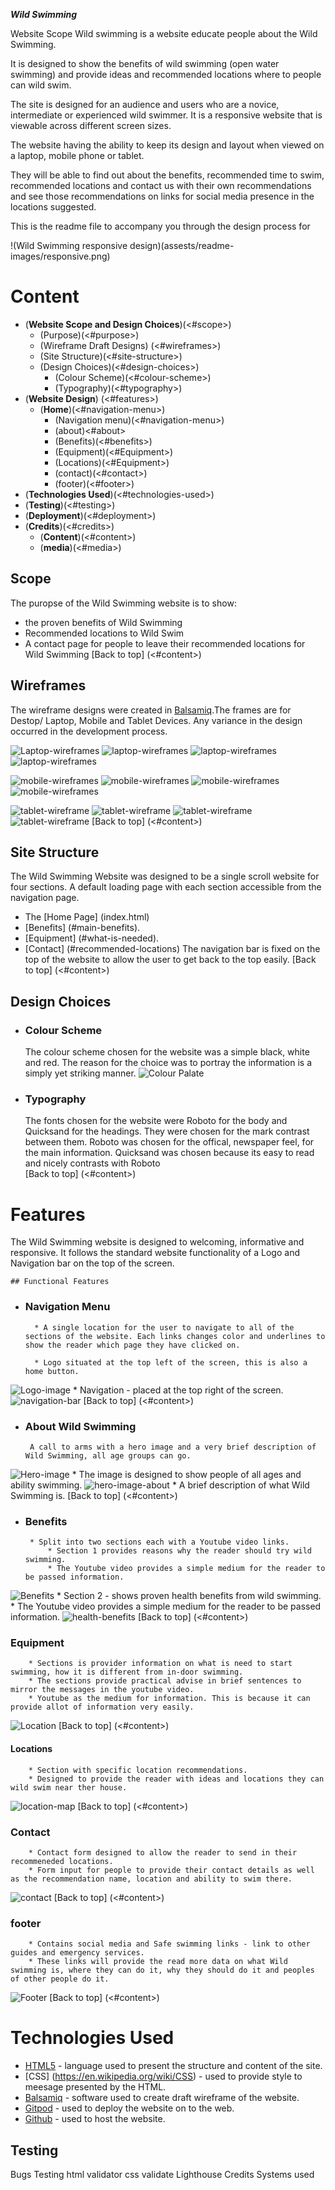**_Wild Swimming_** 

Website Scope 
Wild swimming is a website educate people about the Wild Swimming. 

It is designed to show the benefits of wild swimming (open water swimming) and provide ideas and recommended locations where to people can wild swim. 

The site is designed for an audience and users who are a novice, intermediate or experienced wild swimmer. It is a responsive website that is viewable across different screen sizes. 

The website having the ability to keep its design and layout when viewed on a laptop, mobile phone or tablet. 

They will be able to find out about the benefits, recommended time to swim, recommended locations and contact us with their own recommendations and see those recommendations on links for social media presence in the locations suggested. 
    
This is the readme file to accompany you through the design process for <a href="https://benjackson3811.github.io/Wild-wimming-project/"></a>

!(Wild Swimming responsive design)(assests/readme-images/responsive.png)
    
# Content
* (**Website Scope and Design Choices**)(<#scope>)
    * (Purpose)(<#purpose>)
    * (Wireframe Draft Designs) (<#wireframes>)
    * (Site Structure)(<#site-structure>)
    * (Design Choices)(<#design-choices>)
        * (Colour Scheme)(<#colour-scheme>)
        * (Typography)(<#typography>)
* (**Website Design**) (<#features>)
    * (**Home**)(<#navigation-menu>)
        * (Navigation menu)(<#navigation-menu>)
        * (about)<#about>
        * (Benefits)(<#benefits>)
        * (Equipment)(<#Equipment>)
        * (Locations)(<#Equipment>)
        * (contact)(<#contact>)
        * (footer)(<#footer>)
* (**Technologies Used**)(<#technologies-used>)
* (**Testing**)(<#testing>)
* (**Deployment**)(<#deployment>)
* (**Credits**)(<#credits>)
    * (**Content**)(<#content>)
    * (**media**)(<#media>)


## Scope
The puropse of the Wild Swimming website is to show:
* the proven benefits of Wild Swimming
* Recommended locations to Wild Swim
* A contact page for people to leave their recommended locations for Wild Swimming
[Back to top] (<#content>)

## Wireframes

The wireframe designs were created in [Balsamiq](http://balsamiq.com).The frames are for Destop/ Laptop, Mobile and Tablet Devices. Any variance in the design occurred in the development process.

![Laptop-wireframes](assets/readme-images/laptop-wireframes/Laptop%20-%20homepage%20.png)
![laptop-wireframes](assets/readme-images/laptop-wireframes/Laptop%20-%20benefits%20page.png)
![laptop-wireframes](assets/readme-images/laptop-wireframes/Laptop%20-%20equipment%20page.png)
![laptop-wireframes](assets/readme-images/laptop-wireframes/Laptop%20-%20contact%20page.png)

![mobile-wireframes](assets/readme-images/mobile-wireframes/Mobile%20-%20homepage.png)
![mobile-wireframes](assets/readme-images/mobile-wireframes/Mobile%20-%20benefits%20page.png)
![mobile-wireframes](assets/readme-images/mobile-wireframes/Mobile%20-%20equipment%20page.png)
![mobile-wireframes](assets/readme-images/mobile-wireframes/Mobile%20-%20contact%20page.png)

![tablet-wireframe](assets/readme-images/tablet-wireframes/Tablet%20-%20Home%20page.png)
![tablet-wireframe](assets/readme-images/tablet-wireframes/Tablet%20-%20benefits%20page.png)
![tablet-wireframe](assets/readme-images/tablet-wireframes/Tablet%20-%20equipment%20page.png)
![tablet-wireframe](assets/readme-images/tablet-wireframes/Tablet%20-%20contact%20page.png)
[Back to top] (<#content>)

## Site Structure
The Wild Swimming Website was designed to be a single scroll website for four sections. A default loading page with each section accessible from the navigation page.
 * The [Home Page] (index.html) 
 * [Benefits] (#main-benefits).
 * [Equipment] (#what-is-needed).
 * [Contact] (#recommended-locations)
The navigation bar is fixed on the top of the website to allow the user to get back to the top easily.
[Back to top] (<#content>)

## Design Choices

* ### Colour Scheme
    The colour scheme chosen for the website was a simple black, white and red. 
    The reason for the choice was to portray the information is a simply yet striking manner.
    ![Colour Palate](assets/readme-images/Colour%20Palate.png)

* ### Typography 
    The fonts chosen for the website were Roboto for the body and Quicksand for the headings. They were chosen for the mark contrast between them. 
    Roboto was chosen for the offical, newspaper feel, for the main information.
    Quicksand was chosen because its easy to read and nicely contrasts with Roboto  
[Back to top] (<#content>)


# Features

The Wild Swimming website is designed to welcoming, informative and responsive. It follows the standard website functionality of a Logo and Navigation bar on the top of the screen. 

    ## Functional Features 
* ### Navigation Menu
        * A single location for the user to navigate to all of the sections of the website. Each links changes color and underlines to show the reader which page they have clicked on.

        * Logo situated at the top left of the screen, this is also a home button.
![Logo-image](assets/readme-images/Logo.png)
        * Navigation - placed at the top right of the screen. 
![navigation-bar](assets/readme-images/Navigation-bar.png)
[Back to top] (<#content>)

 * ### About Wild Swimming 
        A call to arms with a hero image and a very brief description of Wild Swimming, all age groups can go. 
![Hero-image](assets/readme-images/Hero-image.png)
        * The image is designed to show people of all ages and ability swimming.
![hero-image-about](assets/readme-images/Hero-image-about.png)
        * A brief description of what Wild Swimming is.
[Back to top] (<#content>)

 * ### Benefits
        * Split into two sections each with a Youtube video links.
            * Section 1 provides reasons why the reader should try wild swimming.
            * The Youtube video provides a simple medium for the reader to be passed information.
![Benefits](assets/readme-images/Benefits.png)
        * Section 2 - shows proven health benefits from wild swimming.
            * The Youtube video provides a simple medium for the reader to be passed information.
![health-benefits](assets/readme-images/Health-benefits.png)
[Back to top] (<#content>)

### Equipment
        * Sections is provider information on what is need to start swimming, how it is different from in-door swimming.
        * The sections provide practical advise in brief sentences to mirror the messages in the youtube video.
        * Youtube as the medium for information. This is because it can provide allot of information very easily.
![Location](assets/readme-images/Equipment.png)
[Back to top] (<#content>)

#### Locations
        * Section with specific location recommendations.
        * Designed to provide the reader with ideas and locations they can wild swim near ther house.
![location-map](assets/readme-images/Locations.png)
[Back to top] (<#content>)

### Contact
        * Contact form designed to allow the reader to send in their recommeneded locations.
        * Form input for people to provide their contact details as well as the recommendation name, location and ability to swim there.
![contact](assets/readme-images/Contact-us.png)
[Back to top] (<#content>)

### footer
        * Contains social media and Safe swimming links - link to other guides and emergency services.
        * These links will provide the read more data on what Wild swimming is, where they can do it, why they should do it and peoples of other people do it.
![Footer](assets/readme-images/Footer.png)
[Back to top] (<#content>)

# Technologies Used
* [HTML5](https://en.wikipedia.org/wiki/HTML5) - language used to present the structure and content of the site.
* [CSS] (https://en.wikipedia.org/wiki/CSS) - used to provide style to meesage presented by the HTML. 
* [Balsamiq](http://balsamiq.com) - software used to create draft wireframe of the website.
* [Gitpod](https://www.gitpod.io/docs/introduction/getting-started) - used to deploy the website on to the web.
* [Github](https://github.com/) - used to host the website.

## Testing 






	
 
Bugs
Testing
html validator
css validate
Lighthouse
Credits
Systems used